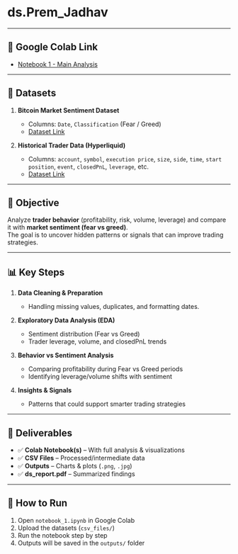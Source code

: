# ds.Prem_Jadhav


---

## 🔗 Google Colab Link  

- [Notebook 1 - Main Analysis](https://colab.research.google.com/drive/1D76gsxMfmR5pmPTnX9eD-tCUULQj8NTK?usp=drive_link) 



---

## 📁 Datasets  

1. **Bitcoin Market Sentiment Dataset**  
   - Columns: `Date`, `Classification` (Fear / Greed)  
   - [Dataset Link](https://drive.google.com/file/d/1PgQC0tO8XN-wqkNyghWc_-mnrYv_nhSf/view?usp=sharing)  

2. **Historical Trader Data (Hyperliquid)**  
   - Columns: `account`, `symbol`, `execution price`, `size`, `side`, `time`, `start position`, `event`, `closedPnL`, `leverage`, etc.  
   - [Dataset Link](https://drive.google.com/file/d/1IAfLZwu6rJzyWKgBToqwSmmVYU6VbjVs/view?usp=sharing)  

---

## 🧠 Objective  

Analyze **trader behavior** (profitability, risk, volume, leverage) and compare it with **market sentiment (fear vs greed)**.  
The goal is to uncover hidden patterns or signals that can improve trading strategies.  

---

## 📊 Key Steps  

1. **Data Cleaning & Preparation**  
   - Handling missing values, duplicates, and formatting dates.  

2. **Exploratory Data Analysis (EDA)**  
   - Sentiment distribution (Fear vs Greed)  
   - Trader leverage, volume, and closedPnL trends  

3. **Behavior vs Sentiment Analysis**  
   - Comparing profitability during Fear vs Greed periods  
   - Identifying leverage/volume shifts with sentiment  

4. **Insights & Signals**  
   - Patterns that could support smarter trading strategies  

---

## 📌 Deliverables  

- ✅ **Colab Notebook(s)** – With full analysis & visualizations  
- ✅ **CSV Files** – Processed/intermediate data  
- ✅ **Outputs** – Charts & plots (`.png`, `.jpg`)  
- ✅ **ds_report.pdf** – Summarized findings  

---

## 🚀 How to Run  

1. Open `notebook_1.ipynb` in Google Colab  
2. Upload the datasets (`csv_files/`)  
3. Run the notebook step by step  
4. Outputs will be saved in the `outputs/` folder  
